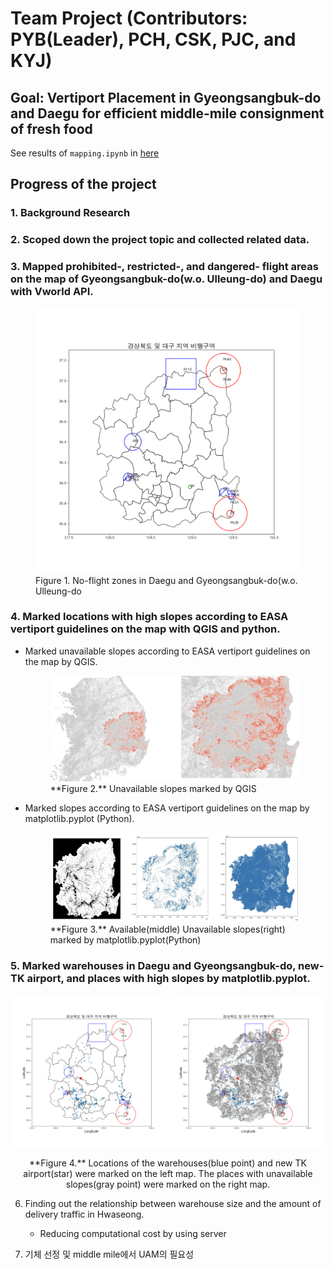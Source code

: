 # Team Project (Contributors: PYB(Leader), PCH, CSK, PJC, and KYJ)
## Goal: Vertiport Placement in Gyeongsangbuk-do and Daegu for efficient middle-mile consignment of fresh food
See results of `mapping.ipynb` in [here](https://nbviewer.org/github/HowveYoobin/Big_Data_Design/blob/main/Team_project/mapping.ipynb)

## Progress of the project
### 1. Background Research
### 2. Scoped down the project topic and collected related data.
### 3. Mapped prohibited-, restricted-, and dangered- flight areas on the map of Gyeongsangbuk-do(w.o. Ulleung-do) and Daegu with Vworld API.  
    
<figure>
    <img src="./figures/no_ulleung_label.png" alt="No-flight zones"/>
    <figcaption>Figure 1. No-flight zones in Daegu and Gyeongsangbuk-do(w.o. Ulleung-do</figcaption>
    </figure>

### 4. Marked locations with high slopes according to EASA vertiport guidelines on the map with QGIS and python.
* Marked unavailable slopes according to EASA vertiport guidelines on the map by QGIS.
    <figure>
    <img src="./figures/slope.png" alt="Unavailable slope(QGIS)"/>
    <figcaption>**Figure 2.** Unavailable slopes marked by QGIS </figcaption>
    </figure>
* Marked slopes according to EASA vertiport guidelines on the map by matplotlib.pyplot (Python).
    <figure>
    <img src="./figures/slope_python.png" alt=Unavailable slope(python)"/>
    <figcaption>**Figure 3.** Available(middle) Unavailable slopes(right) marked by matplotlib.pyplot(Python)</figcaption>
    </figure> 

### 5. Marked warehouses in Daegu and Gyeongsangbuk-do, new-TK airport, and places with high slopes by matplotlib.pyplot.
<p align="center">
  <img src="./figures/warehouse+airport.png" align="center" width="49%">
  <img src="./figures/warehouse+airport+slope.png" align="center" width="49%">
  <figcaption align="center">**Figure 4.** Locations of the warehouses(blue point) and new TK airport(star) were marked on the left map. The places with unavailable slopes(gray point) were marked on the right map.</figcaption>
</p>

6. Finding out the relationship between warehouse size and the amount of delivery traffic in Hwaseong.
   * Reducing computational cost by using server
  
6. 기체 선정 및 middle mile에서 UAM의 필요성
